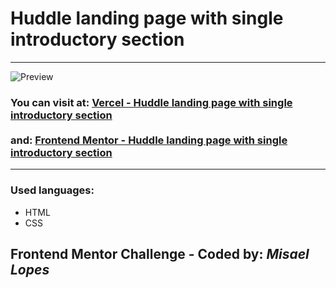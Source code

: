 <h1> Huddle landing page with single introductory section </h1>
<hr>
<img src="https://user-images.githubusercontent.com/66078558/129281715-f5fdd17c-e27a-4b82-aac5-60fd228c14dc.png" alt="Preview">
<h3>You can visit at: <a href="https://huddlelandingpage-rosy.vercel.app/" target="_blank">Vercel - Huddle landing page with single introductory section</a>
<br><br> and: <a href="https://www.frontendmentor.io/solutions/fylo-dark-theme-landing-page-with-html-cssflex-and-grid-pcSnBWbZZ" target="_blank">Frontend Mentor - Huddle landing page with single introductory section</a>
</h3>
<hr>
<h3>Used languages:</h3>
<ul>
  <li>HTML</li>
  <li>CSS</li>
 </ul>
<h2> Frontend Mentor Challenge - Coded by: <em>Misael Lopes </em></h2>
